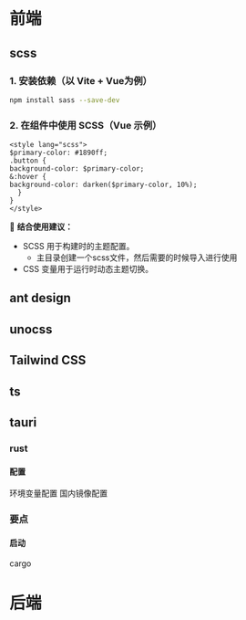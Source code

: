 # 前端
## scss
### 1. 安装依赖（以 Vite + Vue为例）
```bash
npm install sass --save-dev
```
### 2. 在组件中使用 SCSS（Vue 示例）

```vue
<style lang="scss">
$primary-color: #1890ff;
.button {
background-color: $primary-color;
&:hover {
background-color: darken($primary-color, 10%);
  }
}
</style>
```

📌 **结合使用建议：**

- SCSS 用于构建时的主题配置。
	- 主目录创建一个scss文件，然后需要的时候导入进行使用
- CSS 变量用于运行时动态主题切换。

## ant design





## unocss





## Tailwind CSS







## ts






## tauri
### rust
#### 配置
环境变量配置
国内镜像配置



### 要点
#### 启动
cargo






# 后端